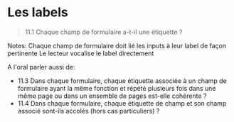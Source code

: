 <!-- .slide: class="with-code-bg-dark" -->

# Les labels

> 11.1 Chaque champ de formulaire a-t-il une étiquette ?

Notes:
Chaque champ de formulaire doit lié les inputs à leur label de façon pertinente
Le lecteur vocalise le label directement

A l'oral parler aussi de: 
* 11.3 Dans chaque formulaire, chaque étiquette associée à un champ de formulaire ayant la même fonction et répété plusieurs fois dans une même page ou dans un ensemble de pages est-elle cohérente ?
* 11.4 Dans chaque formulaire, chaque étiquette de champ et son champ associé sont-ils accolés (hors cas particuliers) ?
